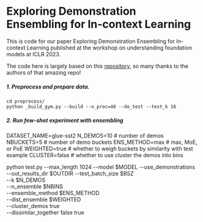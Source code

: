 # Exploring Demonstration Ensembling for In-context Learning

This is code for our paper Exploring Demonstration Ensembling for In-context Learning
published at the workshop on understanding foundation models at ICLR 2023. 

The code here is largely based on this [repository](https://github.com/Alrope123/rethinking-demonstrations), so many thanks to the authors of that amazing repo! 


##### 1. Preprocess and prepare data. 
```
cd preprocess/
python _build_gym.py --build --n_proc=40 --do_test --test_k 16
```
##### 2. Run few-shot experiment with ensembling 
DATASET_NAME=glue-sst2 
N_DEMOS=10 # number of demos
NBUCKETS=5 # number of demo buckets
ENS_METHOD=max # max, MoE, or PoE
WEIGHTED=true # whether to weigh buckets by similarity with test example 
CLUSTER=false # whether to use cluster the demos into bins 

python test.py --max_length 1024 --model $MODEL --use_demonstrations \
               --out_results_dir $OUTDIR --test_batch_size $BSZ \
               --k $N_DEMOS \
               --n_ensemble $NBINS \
               --ensemble_method $ENS_METHOD \
               --dist_ensemble $WEIGHTED \
               --cluster_demos true \
               --dissimilar_together false true
